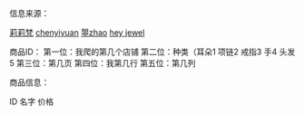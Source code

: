 信息来源：

[莉莉梵](https://lili-fan.taobao.com/index.htm?spm=a1z10.3-c.w5002-18497821853.2.390446bdoZQfhf)
[chenyiyuan](https://cyycollection.taobao.com/)
[曌zhao](https://shop428296987.taobao.com/?clk1=d573de7be3f4ea742a77260e12197a52&upsid=d573de7be3f4ea742a77260e12197a52)
[hey jewel](https://heyjewel.taobao.com/shop/view_shop.htm?user_number_id=436480882&ali_trackid=2%3Amm_25544681_4290425_14726050%3A1532002241_316_1986332424)

商品ID： 
    第一位：我爬的第几个店铺
    第二位：种类（耳朵1 项链2 戒指3 手4 头发5
    第三位：第几页
    第四位：我第几行
    第五位：第几列



商品信息：

ID 名字 价格